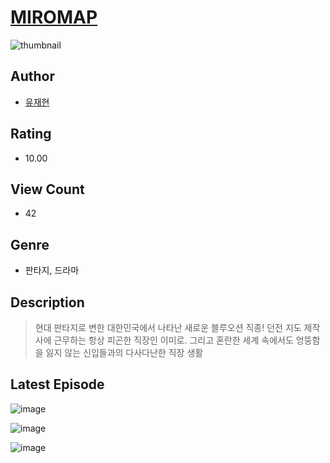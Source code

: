 # [MIROMAP](https://comic.naver.com/bestChallenge/list?titleId=811369)
![thumbnail](https://image-comic.pstatic.net/user_contents_data/challenge_comic/2023/05/25/367275/upload_3545231436333592624_480x623.jpeg)

## Author
- [유재현](https://comic.naver.com/artistTitle?id=367275)

## Rating
- 10.00

## View Count
- 42

## Genre
- 판타지, 드라마

## Description
> 현대 판타지로 변한 대한민국에서 나타난 새로운 블루오션 직종! 던전 지도 제작사에 근무하는 항상 피곤한 직장인 이미로. 그리고 혼란한 세계 속에서도 엉뚱함을 잃지 않는 신입들과의 다사다난한 직장 생활


## Latest Episode
![image](https://image-comic.pstatic.net/user_contents_data/challenge_comic/2023/05/25/367275/upload_3762819282013086518.jpeg)

![image](https://image-comic.pstatic.net/user_contents_data/challenge_comic/2023/05/25/367275/upload_4122258626808657461.jpeg)

![image](https://image-comic.pstatic.net/user_contents_data/challenge_comic/2023/05/25/367275/upload_3558179264511686456.jpeg)
